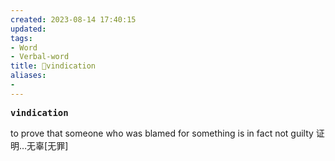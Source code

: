 ```yaml
---
created: 2023-08-14 17:40:15
updated: 
tags: 
- Word
- Verbal-word
title: 🚩vindication
aliases:
- 
---
```


<pre><strong>vindication</strong></pre>
 to prove that someone who was blamed for something is in fact not guilty 证明…无辜[无罪]